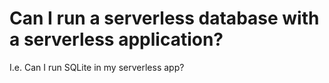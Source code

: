 # Can I run a serverless database with a serverless application?

I.e. Can I run SQLite in my serverless app?